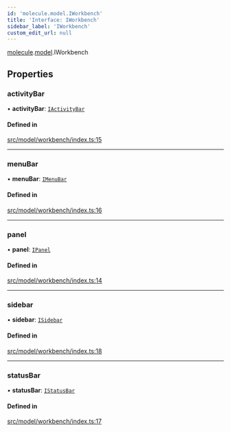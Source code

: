 ```yaml
---
id: 'molecule.model.IWorkbench'
title: 'Interface: IWorkbench'
sidebar_label: 'IWorkbench'
custom_edit_url: null
---
```


[molecule](../namespaces/molecule).[model](../namespaces/molecule.model).IWorkbench

## Properties

### activityBar

• **activityBar**: [`IActivityBar`](molecule.model.IActivityBar)

#### Defined in

[src/model/workbench/index.ts:15](https://github.com/DTStack/molecule/blob/46c80551/src/model/workbench/index.ts#L15)

---

### menuBar

• **menuBar**: [`IMenuBar`](molecule.model.IMenuBar)

#### Defined in

[src/model/workbench/index.ts:16](https://github.com/DTStack/molecule/blob/46c80551/src/model/workbench/index.ts#L16)

---

### panel

• **panel**: [`IPanel`](molecule.model.IPanel)

#### Defined in

[src/model/workbench/index.ts:14](https://github.com/DTStack/molecule/blob/46c80551/src/model/workbench/index.ts#L14)

---

### sidebar

• **sidebar**: [`ISidebar`](molecule.model.ISidebar)

#### Defined in

[src/model/workbench/index.ts:18](https://github.com/DTStack/molecule/blob/46c80551/src/model/workbench/index.ts#L18)

---

### statusBar

• **statusBar**: [`IStatusBar`](molecule.model.IStatusBar)

#### Defined in

[src/model/workbench/index.ts:17](https://github.com/DTStack/molecule/blob/46c80551/src/model/workbench/index.ts#L17)
